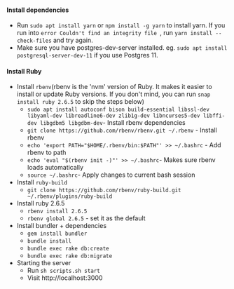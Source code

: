 #### Install dependencies
- Run `sudo apt install yarn` or `npm install -g yarn` to install yarn. If you run into `error Couldn't find an integrity file `, run `yarn install --check-files` and try again.
- Make sure you have postgres-dev-server installed. eg. `sudo apt install postgresql-server-dev-11` if you use Postgres 11.

#### Install Ruby
- Install `rbenv`(rbenv is the 'nvm' version of Ruby. It makes it easier to install or update Ruby versions. If you don't mind, you can run `snap install ruby 2.6.5` to skip the steps below)
  - `sudo apt install autoconf bison build-essential libssl-dev libyaml-dev libreadline6-dev zlib1g-dev libncurses5-dev libffi-dev libgdbm5 libgdbm-dev`- Install rbenv dependencies
  - `git clone https://github.com/rbenv/rbenv.git ~/.rbenv` - Install rbenv
  - `echo 'export PATH="$HOME/.rbenv/bin:$PATH"' >> ~/.bashrc` - Add rbenv to path
  - `echo 'eval "$(rbenv init -)"' >> ~/.bashrc`- Makes sure rbenv loads automatically
  - `source ~/.bashrc`- Apply changes to current bash session
- Install `ruby-build`
  - `git clone https://github.com/rbenv/ruby-build.git ~/.rbenv/plugins/ruby-build`
- Install ruby 2.6.5
  - `rbenv install 2.6.5`
  - `rbenv global 2.6.5` - set it as the default
- Install bundler + dependencies
  - `gem install bundler`
  - `bundle install`
  - `bundle exec rake db:create`
  - `bundle exec rake db:migrate`
- Starting the server
  - Run `sh scripts.sh start`
  - Visit http://localhost:3000

